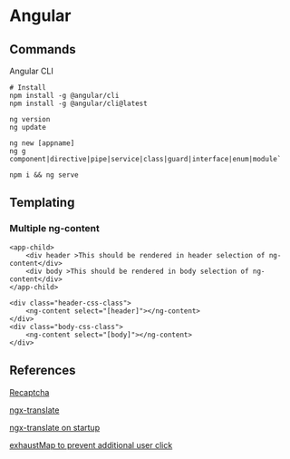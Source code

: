 # Angular

## Commands

Angular CLI

```
# Install
npm install -g @angular/cli
npm install -g @angular/cli@latest

ng version
ng update

ng new [appname]
ng g component|directive|pipe|service|class|guard|interface|enum|module`

npm i && ng serve
```

## Templating

### Multiple ng-content

```
<app-child>
    <div header >This should be rendered in header selection of ng-content</div>
    <div body >This should be rendered in body selection of ng-content</div>
</app-child>
```

```
<div class="header-css-class">
    <ng-content select="[header]"></ng-content>
</div>
<div class="body-css-class">
    <ng-content select="[body]"></ng-content>
</div>
```

## References

[Recaptcha](https://dev.to/rodrigokamada/adding-the-google-recaptcha-v3-to-an-angular-application-kge)

[ngx-translate](https://www.codeandweb.com/babeledit/tutorials/how-to-translate-your-angular-app-with-ngx-translate)

[ngx-translate on startup](https://mcvendrell.medium.com/configuring-ngx-translate-to-load-at-startup-in-angular-1995e7dd6fcc)

[exhaustMap to prevent additional user click](https://stackoverflow.com/questions/63780853/prevent-user-to-click-button-until-service-response-angular-7-rxjs)
